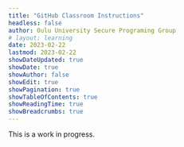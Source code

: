 ```yaml
---
title: "GitHub Classroom Instructions"
headless: false
author: Oulu University Secure Programing Group
# layout: learning
date: 2023-02-22
lastmod: 2023-02-22
showDateUpdated: true
showDate: true
showAuthor: false
showEdit: true
showPagination: true 
showTableOfContents: true
showReadingTime: true
showBreadcrumbs: true
---
```


This is a work in progress.